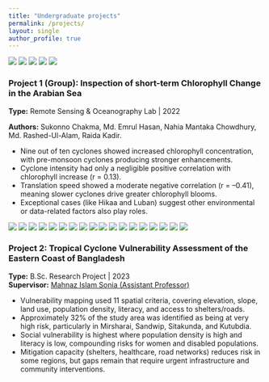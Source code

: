 ```yaml
---
title: "Undergraduate projects"
permalink: /projects/
layout: single
author_profile: true
---
```


<link rel="stylesheet" href="{{ '/assets/css/projects.css' | relative_url }}">

<div class="project-wrap">

  <!-- Project 1: ONE div (report-body) containing images + text -->
  <div class="project report-body">
    <div class="project-images report-images">
      <img src="{{ '/images/project1.jpeg' | relative_url }}">
      <img src="{{ '/images/project2.jpeg' | relative_url }}">
      <img src="{{ '/images/project3.png'  | relative_url }}">
      <img src="{{ '/images/project4.png'  | relative_url }}">
      <img src="{{ '/images/project5.png'  | relative_url }}">
    </div>
    <div class="project-text">
      <h3>Project 1 (Group): Inspection of short-term Chlorophyll Change in the Arabian Sea</h3>
      <p><strong>Type:</strong> Remote Sensing & Oceanography Lab | 2022</p>
      <p><strong>Authors:</strong> Sukonno Chakma, Md. Emrul Hasan, Nahia Mantaka Chowdhury, Md. Rashed-Ul-Alam, Raida Kadir.</p>
      <ul>
        <li>Nine out of ten cyclones showed increased chlorophyll concentration, with pre-monsoon cyclones producing stronger enhancements.</li>
        <li>Cyclone intensity had only a negligible positive correlation with chlorophyll increase (r = 0.13).</li>
        <li>Translation speed showed a moderate negative correlation (r = –0.41), meaning slower cyclones drive greater chlorophyll blooms.</li>
        <li>Exceptional cases (like Hikaa and Luban) suggest other environmental or data-related factors also play roles.</li>
      </ul>
    </div>
  </div>
  <!-- Project 2: ONE div (report-body) containing images + text -->
  <div class="project report-body">
  <img src="{{ '/images/p1.png' | relative_url }}">
  <img src="{{ '/images/p2.1.PNG' | relative_url }}">
  <img src="{{ '/images/p2.png' | relative_url }}">
  <img src="{{ '/images/p3.png' | relative_url }}">
  <img src="{{ '/images/p4.png' | relative_url }}">
  <img src="{{ '/images/p5.png' | relative_url }}">
  <img src="{{ '/images/p6.png' | relative_url }}">
  <img src="{{ '/images/p7.png' | relative_url }}">
  <img src="{{ '/images/p8.png' | relative_url }}">
  <img src="{{ '/images/p9.png' | relative_url }}">
  <img src="{{ '/images/p10.png' | relative_url }}">
  <img src="{{ '/images/p11.png' | relative_url }}">
  <img src="{{ '/images/p12.png' | relative_url }}">
  <img src="{{ '/images/p13.1.PNG' | relative_url }}">
  <img src="{{ '/images/p13.png' | relative_url }}">
  <img src="{{ '/images/p14.png' | relative_url }}">
  <img src="{{ '/images/p15.png' | relative_url }}">
  <img src="{{ '/images/p16.png' | relative_url }}">
    </div>
    <div class="project-text">
      <h3>Project 2: Tropical Cyclone Vulnerability Assessment of the Eastern Coast of Bangladesh</h3>
      <p>
        <strong>Type:</strong> B.Sc. Research Project | 2023<br>
        <strong>Supervisor:</strong>
        <a href="https://www.sust.edu/departments/ocg/faculty/mahnaz3454-ocg@sust.edu" target="_blank">
          Mahnaz Islam Sonia (Assistant Professor)
        </a>
      </p>
      <ul>
        <li>Vulnerability mapping used 11 spatial criteria, covering elevation, slope, land use, population density, literacy, and access to shelters/roads.</li>
        <li>Approximately 32% of the study area was identified as being at very high risk, particularly in Mirsharai, Sandwip, Sitakunda, and Kutubdia.</li>
        <li>Social vulnerability is highest where population density is high and literacy is low, compounding risks for women and disabled populations.</li>
        <li>Mitigation capacity (shelters, healthcare, road networks) reduces risk in some regions, but gaps remain that require urgent infrastructure and community interventions.</li>
      </ul>
    </div>
  </div>

</div>

<!-- Ensure slider initializes after DOM is parsed -->
<script defer src="{{ '/assets/js/projects.js' | relative_url }}"></script>
